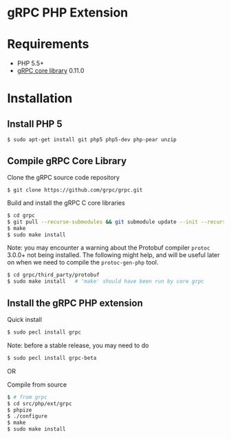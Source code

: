 gRPC PHP Extension
==================

# Requirements

 * PHP 5.5+
 * [gRPC core library](https://github.com/grpc/grpc) 0.11.0

# Installation

## Install PHP 5

```
$ sudo apt-get install git php5 php5-dev php-pear unzip
```

## Compile gRPC Core Library

Clone the gRPC source code repository

```
$ git clone https://github.com/grpc/grpc.git
```

Build and install the gRPC C core libraries

```sh
$ cd grpc
$ git pull --recurse-submodules && git submodule update --init --recursive
$ make
$ sudo make install
```

Note: you may encounter a warning about the Protobuf compiler `protoc` 3.0.0+ not being installed. The following might help, and will be useful later on when we need to compile the `protoc-gen-php` tool.

```sh
$ cd grpc/third_party/protobuf
$ sudo make install   # 'make' should have been run by core grpc
```

## Install the gRPC PHP extension

Quick install

```sh
$ sudo pecl install grpc
```

Note: before a stable release, you may need to do

```sh
$ sudo pecl install grpc-beta
```

OR

Compile from source

```sh
$ # from grpc
$ cd src/php/ext/grpc
$ phpize
$ ./configure
$ make
$ sudo make install
```

